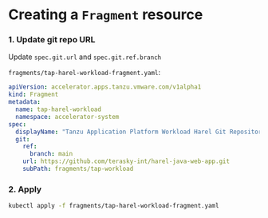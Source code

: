 # Creating a `Fragment` resource

### 1. Update git repo URL 
Update `spec.git.url` and `spec.git.ref.branch`

`fragments/tap-harel-workload-fragment.yaml`:
```yaml
apiVersion: accelerator.apps.tanzu.vmware.com/v1alpha1
kind: Fragment
metadata:
  name: tap-harel-workload
  namespace: accelerator-system
spec:
  displayName: "Tanzu Application Platform Workload Harel Git Repository Fragment"
  git:
    ref:
      branch: main
    url: https://github.com/terasky-int/harel-java-web-app.git
    subPath: fragments/tap-workload
```

### 2. Apply 
```bash
kubectl apply -f fragments/tap-harel-workload-fragment.yaml
```